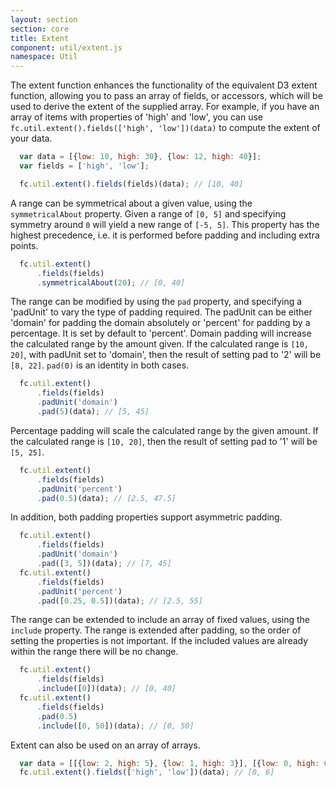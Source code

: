 ```yaml
---
layout: section
section: core
title: Extent
component: util/extent.js
namespace: Util
---
```


 The extent function enhances the functionality of the equivalent D3 extent function, allowing you to pass an array of fields, or accessors, which will be used to derive the extent of the supplied array. For example, if you have an array of items with properties of 'high' and 'low', you can use `fc.util.extent().fields(['high', 'low'])(data)` to compute the extent of your data.

```js
  var data = [{low: 10, high: 30}, {low: 12, high: 40}];
  var fields = ['high', 'low'];

  fc.util.extent().fields(fields)(data); // [10, 40]
```

A range can be symmetrical about a given value, using the `symmetricalAbout` property. Given a range of `[0, 5]` and specifying symmetry around `0` will yield a new range of `[-5, 5]`. This property has the highest precedence, i.e. it is performed before padding and including extra points.

```js
  fc.util.extent()
      .fields(fields)
      .symmetricalAbout(20); // [0, 40]
```

 The range can be modified by using the `pad` property, and specifying a 'padUnit' to vary the type of padding required. The padUnit can be either 'domain' for padding the domain absolutely or 'percent' for padding by a percentage. It is set by default to 'percent'. Domain padding will increase the calculated range by the amount given. If the calculated range is `[10, 20]`, with padUnit set to 'domain', then the result of setting pad to '2' will be `[8, 22]`. `pad(0)` is an identity in both cases.

```js
  fc.util.extent()
      .fields(fields)
      .padUnit('domain')
      .pad(5)(data); // [5, 45]
```

 Percentage padding will scale the calculated range by the given amount. If the calculated range is `[10, 20]`, then the result of setting pad to '1' will be `[5, 25]`. 

```js
  fc.util.extent()
      .fields(fields)
      .padUnit('percent')
      .pad(0.5)(data); // [2.5, 47.5]
```

 In addition, both padding properties support asymmetric padding.

```js
  fc.util.extent()
      .fields(fields)
      .padUnit('domain')
      .pad([3, 5])(data); // [7, 45]
  fc.util.extent()
      .fields(fields)
      .padUnit('percent')
      .pad([0.25, 0.5])(data); // [2.5, 55]
```

 The range can be extended to include an array of fixed values, using the `include` property. The range is extended after padding, so the order of setting the properties is not important. If the included values are already within the range there will be no change.

```js
  fc.util.extent()
      .fields(fields)
      .include([0])(data); // [0, 40]
  fc.util.extent()
      .fields(fields)
      .pad(0.5)
      .include([0, 50])(data); // [0, 50]
```

Extent can also be used on an array of arrays.

```js
  var data = [[{low: 2, high: 5}, {low: 1, high: 3}], [{low: 0, high: 6}]];
  fc.util.extent().fields(['high', 'low'])(data); // [0, 6]  

```
